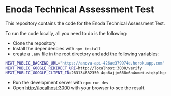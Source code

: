# Enoda Technical Assessment Test

This repository contains the code for the Enoda Technical Assessment Test.

To run the code locally, all you need to do is the following:

- Clone the repository
- Install the dependencies with `npm install`
- create a `.env` file in the root directory and add the following variables:

```bash
NEXT_PUBLIC_BACKEND_URL="https://anova-api-426ae379974e.herokuapp.com"
NEXT_PUBLIC_GOOGLE_REDIRECT_URI=http://localhost:3000/verify
NEXT_PUBLIC_GOOGLE_CLIENT_ID=263134682350-4qo6ajjm668o6n4umeiustqkplhgneee.apps.googleusercontent.com
```

- Run the development server with `npm run dev`
- Open [http://localhost:3000](http://localhost:3000) with your browser to see the result.
